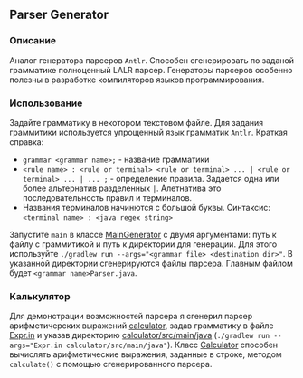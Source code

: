## Parser Generator

### Описание

Аналог генератора парсеров `Antlr`. Способен сгенерировать по заданой грамматике полноценный LALR парсер. Генераторы
парсеров особенно полезны в разработке компиляторов языков программирования.

### Использование

Задайте грамматику в некотором текстовом файле. Для задания граммитики используется упрощенный язык грамматик `Antlr`.
Краткая справка:

* `grammar <grammar name>;` - название грамматики
* `<rule name> : <rule or terminal> <rule or terminal> ... | <rule or terminal> ... | ... ;` - определение правила.
  Задается одна или более альтернатив разделенных `|`. Алетнатива это последовательность правил и терминалов.
* Названия терминалов начинются с большой буквы. Синтаксис: `<terminal name> : <java regex string>`

Запустите `main` в классе [MainGenerator](src/main/java/MainGenerator.java) с двумя аргументами: путь к файлу с
граммитикой и путь к директории для генерации. Для этого
используйте `./gradlew run --args="<grammar file> <destination dir>"`. В указанной директории сгенерируются файлы
парсера. Главным файлом будет `<grammar name>Parser.java`.

### Калькулятор

Для демонстрации возможностей парсера я сгенерил парсер арифметичерских выражений [calculator](/calculator), задав
грамматику в файле [Expr.in](Expr.in) и указав
директорию [calculator/src/main/java](calculator/src/main/java) (`./gradlew run --args="Expr.in calculator/src/main/java"`).
Класс [Calculator](calculator/src/main/java/Calculator.java)
способен вычислять арифметические выражения, заданные в строке, методом `calculate()` c помощью сгенерированного
парсера.
